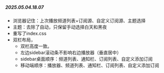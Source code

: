 ##### 2025.05.04.18.07
- 浏览器记住：上次播放频道列表+订阅源、自定义订阅源、主题选择
- 主题：去除了自动，只保留手动选择白天和黑夜
- 重写了index.css
- 双栏布局，
  - 双栏高度一致。
  - 左边sidebar滚动条不影响右边播放器（垂直居中）
  - sidebar桌面顺序：频道列表、通知栏、订阅列表、自定义添加订阅
  - 移动端顺序：播放器、频道列表、通知栏、订阅列表、自定义添加订阅
    
